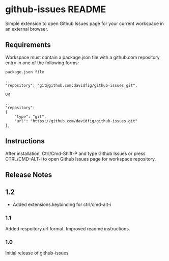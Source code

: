 # github-issues README

Simple extension to open Github Issues page for your current workspace in an external browser.

## Requirements

Workspace must contain a package.json file with a github.com repository entry in one of the following forms:

    package.json file

    ...
    "repository": "git@github.com:davidfig/github-issues.git",

    OR

    ...
    "repository":
    {
        "type": "git",
        "url": "https://github.com/davidfig/github-issues.git"
    },

## Instructions

After installation, Ctrl/Cmd-Shift-P and type Github Issues or press CTRL/CMD-ALT-i to open Github Issues page for workspace repository.

## Release Notes

## 1.2
 - Added extensions.keybinding for ctrl/cmd-alt-i

### 1.1

Added respoitory.url format. Improved readme instructions.

### 1.0

Initial release of github-issues